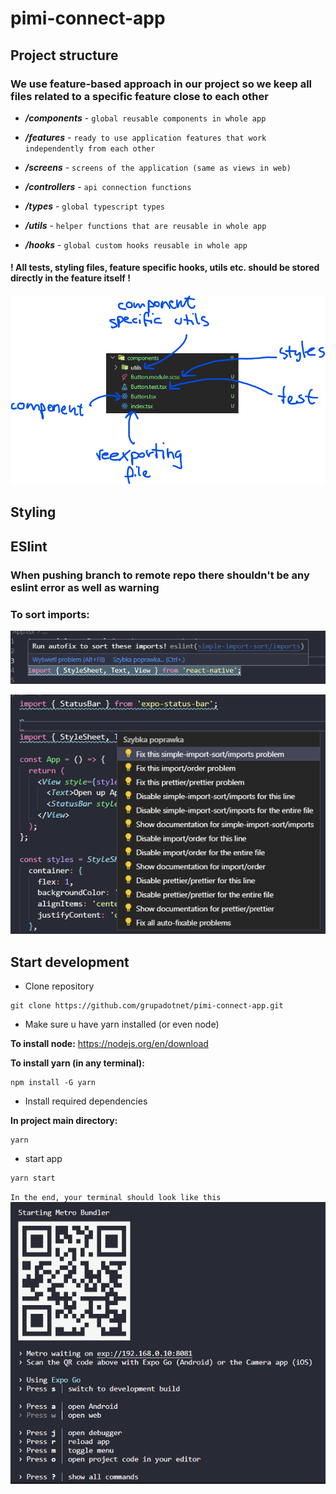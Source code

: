 # pimi-connect-app

## Project structure

### We use feature-based approach in our project so we keep all files related to a specific feature close to each other

- **_/components_** - `global reusable components in whole app`

- **_/features_** - `ready to use application features that work independently from each other`

- **_/screens_** - `screens of the application (same as views in web)`

- **_/controllers_** - `api connection functions`

- **_/types_** - `global typescript types`

- **_/utils_** - `helper functions that are reusable in whole app`

- **_/hooks_** - `global custom hooks reusable in whole app`

#### **! All tests, styling files, feature specific hooks, utils etc. should be stored directly in the feature itself !**

![structure example](./readme/structure_example.png)

## Styling

<!-- TODO -->

## ESlint

### When pushing branch to remote repo there shouldn't be any eslint error as well as warning

### To sort imports:

![1 step](./readme/sort_import_1.png)

![2 step](./readme/sort_import_2.png)

## Start development

- Clone repository

```
git clone https://github.com/grupadotnet/pimi-connect-app.git
```

- Make sure u have yarn installed (or even node)

**To install node:**
https://nodejs.org/en/download

**To install yarn (in any terminal):**

```
npm install -G yarn
```

- Install required dependencies

**In project main directory:**

```
yarn
```

- start app

```
yarn start
```

`In the end, your terminal should look like this`
![started app](./readme/started_app_in_terminal.png)
